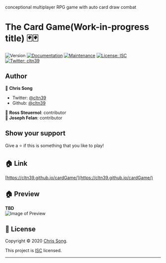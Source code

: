 conceptional multiplayer RPG game with auto card draw combat
# The Card Game(Work-in-progress title) 🃏🃏
![Version](https://img.shields.io/badge/version-0.0.1-blue.svg?cacheSeconds=2592000)
[![Documentation](https://img.shields.io/badge/documentation-yes-brightgreen.svg)](https://github.com/cltn39/main-portfolio#readme)
[![Maintenance](https://img.shields.io/badge/Maintained%3F-yes-green.svg)](https://github.com/cltn39/main-portfolio/graphs/commit-activity)
[![License: ISC](https://img.shields.io/badge/License-ISC-yellow.svg)](https://github.com/cltn39/main-portfolio/blob/master/LICENSE)
[![Twitter: cltn39](https://img.shields.io/twitter/follow/cltn39.svg?style=social)](https://twitter.com/cltn39)

## Author

👤 **Chris Song**

* Twitter: [@cltn39](https://twitter.com/cltn39)
* Github: [@cltn39](https://github.com/cltn39)

👤 **Ross Steuernol**: contributor   
👤 **Joseph Felan**: contributor

## Show your support

Give a ⭐️ if this is something that you like to play!

## 🏠 Link
[https://cltn39.github.io/cardGame/](https://cltn39.github.io/cardGame/)

## 🏠 Preview
**TBD**  
![Image of Preview](/assets/img/preview.PNG)

## 📝 License

Copyright © 2020 [Chris Song](https://github.com/cltn39).

This project is [ISC](https://github.com/cltn39/background-widget/blob/master/LICENSE) licensed.

***
